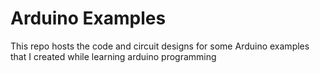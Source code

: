 # Arduino Examples

This repo hosts the code and circuit designs for some Arduino examples that I created while learning arduino programming

